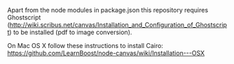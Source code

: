 Apart from the node modules in package.json this repository requires Ghostscript (http://wiki.scribus.net/canvas/Installation_and_Configuration_of_Ghostscript) to be installed (pdf to image conversion).

On Mac OS X follow these instructions to install Cairo: https://github.com/LearnBoost/node-canvas/wiki/Installation---OSX